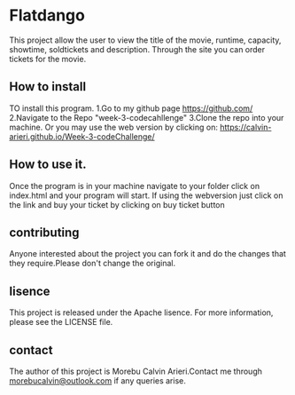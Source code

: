 # Flatdango
This project allow the user to view the title of the movie, runtime, capacity, showtime, soldtickets and description. Through the site you can order tickets for the movie.

## How to install
TO install this program.
    1.Go to my github page https://github.com/
    2.Navigate to the Repo "week-3-codecahllenge"
    3.Clone the repo into your machine.
Or you may use the web version by clicking on: https://calvin-arieri.github.io/Week-3-codeChallenge/
 
## How to use it.
Once the program is in your machine navigate to your folder click on index.html and your program will start. If using the webversion just click on the link and buy your ticket by clicking on buy ticket button

## contributing 
Anyone interested about the project you  can fork it and do the changes that they require.Please don't change the original.

## lisence
This project is released under the Apache lisence. For more information, please see the LICENSE file.

## contact 
The author of this project is Morebu Calvin Arieri.Contact me through morebucalvin@outlook.com if any queries arise.


